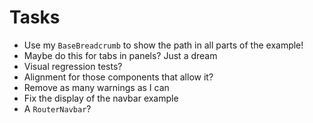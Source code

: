# Tasks
* Use my `BaseBreadcrumb` to show the path in all parts of the example!
* Maybe do this for tabs in panels? Just a dream
* Visual regression tests?
* Alignment for those components that allow it?
* Remove as many warnings as I can
* Fix the display of the navbar example
* A `RouterNavbar`?
